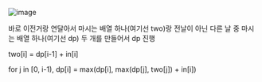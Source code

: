 ![image](https://user-images.githubusercontent.com/47083922/223657419-b33662ba-eaee-4323-830c-525285727585.png)

바로 이전거랑 연달아서 마시는 배열 하나(여기선 two)랑 전날이 아닌 다른 날 중 마시는 배열 하나(여기선 dp) 두 개를 만들어서 dp 진행

two[i] = dp[i-1] + in[i]

for j in [0, i-1), dp[i] = max(dp[i], max(dp[j], two[j]) + in[i])
